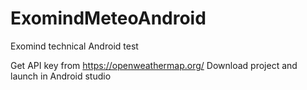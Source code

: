 # ExomindMeteoAndroid
Exomind technical Android test

Get API key from https://openweathermap.org/
Download project and launch in Android studio
